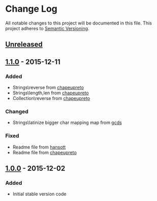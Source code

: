 # Change Log
All notable changes to this project will be documented in this file.
This project adheres to [Semantic Versioning](http://semver.org/).

## [Unreleased]

## [1.1.0] - 2015-12-11
### Added
- Strings\reverse from [chapeupreto]
- Strings\length,len from [chapeupreto]
- Collection\reverse from [chapeupreto]

### Changed
- Strings\latinize bigger char mapping map from [gcds]

### Fixed
- Readme file from [hansott]
- Readme file from [chapeupreto]

## [1.0.0] - 2015-12-02
### Added
- Initial stable version code

[gcds]: https://github.com/gcds
[hansott]: https://github.com/hansott
[chapeupreto]: https://github.com/chapeupreto


[Unreleased]: https://github.com/phpfunct/funct/compare/1.1.0...HEAD
[1.1.0]: https://github.com/phpfunct/funct/compare/1.0.0...1.1.0
[1.0.0]: https://github.com/phpfunct/funct/compare/0.2.0...1.0.0
[0.2.0]: https://github.com/phpfunct/funct/compare/0.1.0...0.2.0
